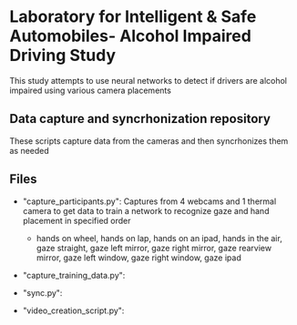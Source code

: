 # Laboratory for Intelligent & Safe Automobiles- Alcohol Impaired Driving Study
This study attempts to use neural networks to detect if drivers are alcohol impaired using various camera placements
## Data capture and syncrhonization repository
These scripts capture data from the cameras and then syncrhonizes them as needed
## Files
- "capture_participants.py": Captures from 4 webcams and 1 thermal camera to get data to train a network to recognize gaze and hand placement in specified order
  -  hands on wheel, hands on lap, hands on an ipad, hands in the air, gaze straight, gaze left mirror, gaze right mirror, gaze rearview mirror, gaze left window, gaze right window, gaze ipad

- "capture_training_data.py":
- "sync.py":
- "video_creation_script.py":
